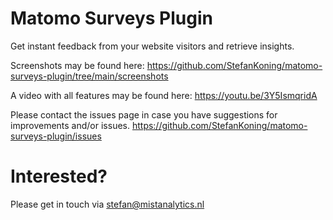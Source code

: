 # Matomo Surveys Plugin
Get instant feedback from your website visitors and retrieve insights.

Screenshots may be found here: https://github.com/StefanKoning/matomo-surveys-plugin/tree/main/screenshots

A video with all features may be found here: https://youtu.be/3Y5IsmqridA

Please contact the issues page in case you have suggestions for improvements and/or issues.
https://github.com/StefanKoning/matomo-surveys-plugin/issues

# Interested?
Please get in touch via stefan@mistanalytics.nl
